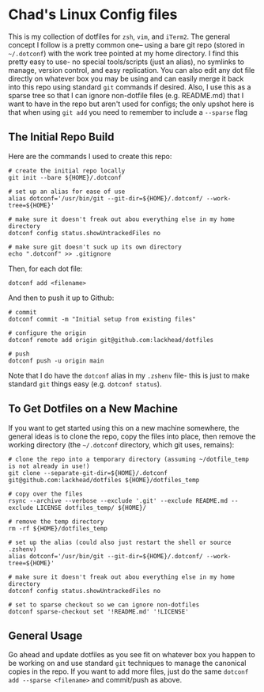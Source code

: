 # Chad's Linux Config files

This is my collection of dotfiles for `zsh`, `vim`, and `iTerm2`. The general concept I follow is a pretty common one– using a bare git repo (stored in `~/.dotconf`) with the work tree pointed at my home directory. I find this pretty easy to use- no special tools/scripts (just an alias), no symlinks to manage, version control, and easy replication. You can also edit any dot file directly on whatever box you may be using and can easily merge it back into this repo using standard `git` commands if desired.  Also, I use this as a sparse tree so that I can ignore non-dotfile files (e.g. README.md) that I want to have in the repo but aren't used for configs; the only upshot here is that when using `git add` you need to remember to include a `--sparse` flag 

## The Initial Repo Build
Here are the commands I used to create this repo: 
```
# create the initial repo locally
git init --bare ${HOME}/.dotconf

# set up an alias for ease of use
alias dotconf='/usr/bin/git --git-dir=${HOME}/.dotconf/ --work-tree=${HOME}'

# make sure it doesn't freak out abou everything else in my home directory
dotconf config status.showUntrackedFiles no

# make sure git doesn't suck up its own directory
echo ".dotconf" >> .gitignore
```
Then, for each dot file: 
```
dotconf add <filename>
```
And then to push it up to Github:
```
# commit
dotconf commit -m "Initial setup from existing files"

# configure the origin
dotconf remote add origin git@github.com:lackhead/dotfiles

# push
dotconf push -u origin main
```
Note that I do have the `dotconf` alias in my `.zshenv` file- this is just to make standard `git` things easy (e.g. `dotconf status`).


## To Get Dotfiles on a New Machine
If you want to get started using this on a new machine somewhere, the general ideas is to clone the repo, copy the files into place, then remove the working directory (the `~/.dotconf` directory, which git uses, remains): 
```
# clone the repo into a temporary directory (assuming ~/dotfile_temp is not already in use!)
git clone --separate-git-dir=${HOME}/.dotconf git@github.com:lackhead/dotfiles ${HOME}/dotfiles_temp

# copy over the files
rsync --archive --verbose --exclude '.git' --exclude README.md --exclude LICENSE dotfiles_temp/ ${HOME}/

# remove the temp directory
rm -rf ${HOME}/dotfiles_temp

# set up the alias (could also just restart the shell or source .zshenv)
alias dotconf='/usr/bin/git --git-dir=${HOME}/.dotconf/ --work-tree=${HOME}'

# make sure it doesn't freak out abou everything else in my home directory
dotconf config status.showUntrackedFiles no

# set to sparse checkout so we can ignore non-dotfiles 
dotconf sparse-checkout set '!README.md' '!LICENSE'
```

## General Usage
Go ahead and update dotfiles as you see fit on whatever box you happen to be working on and use standard `git` techniques to manage the canonical copies in the repo. If you want to add more files, just do the same `dotconf add --sparse <filename>` and commit/push as above. 
